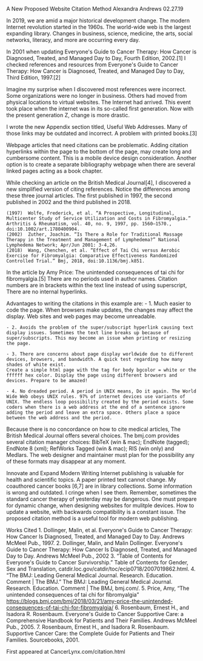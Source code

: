 
A New Proposed Website Citation Method
Alexandra Andrews
02.27.19

In 2019, we are amid a major historical development change. The modern Internet revolution started in the 1960s. The world-wide web is the largest expanding library. Changes in business, science, medicine, the arts, social networks, literacy, and more are occurring every day.

In 2001 when updating Everyone's Guide to Cancer Therapy: How Cancer is Diagnosed, Treated, and Managed Day to Day, Fourth Edition, 2002.[1] I checked references and resources from Everyone's Guide to Cancer Therapy: How Cancer is Diagnosed, Treated, and Managed Day to Day, Third Edition, 1997.[2]

Imagine my surprise when I discovered most references were incorrect. Some organizations were no longer in business. Others had moved from physical locations to virtual websites. The Internet had arrived. This event took place when the internet was in its so-called first generation. Now with the present generation Z, change is more drastic.

I wrote the new Appendix section titled, Useful Web Addresses. Many of those links may be outdated and incorrect. A problem with printed books.[3]

Webpage articles that need citations can be problematic. Adding citation hyperlinks within the page to the bottom of the page, may create long and cumbersome content. This is a mobile device design consideration. Another option is to create a separate bibliography webpage when there are several linked pages acting as a book chapter.

While checking an article on the British Medical Journal[4], I discovered a new simplified version of citing references. Notice the differences among these three journal articles. The first published in 1997, the second published in 2002 and the third published in 2018.

    (1997)  Wolfe, Frederick, et al. “A Prospective, Longitudinal, Multicenter Study of Service Utilization and Costs in Fibromyalgia.” Arthritis & Rheumatism, vol. 40, no. 9, 1997, pp. 1560–1570., doi:10.1002/art.1780400904.
    (2002)  Zuther, Joachim. “Is There a Role for Traditional Massage Therapy in the Treatment and Management of Lymphedema?” National Lymphedema Network; Apr/Jun 2001: 3-4,26.
    (2018)  Wang, Chenchen, et al. “Effect of Tai Chi versus Aerobic Exercise for Fibromyalgia: Comparative Effectiveness Randomized Controlled Trial.” Bmj, 2018, doi:10.1136/bmj.k851.

In the article by Amy Price: The unintended consequences of tai chi for fibromyalgia.[5]
    There are no periods used in author names.
    Citation numbers are in brackets within the text line instead of using superscript,
    There are no internal hyperlinks.

Advantages to writing the citations in this example are:
    - 1. Much easier to code the page. When browsers make updates, the changes may affect the display. Web sites and web pages may become unreadable.

    - 2. Avoids the problem of the super/subscript hyperlink causing text display issues. Sometimes the text line breaks up because of super/subscripts. This may become an issue when printing or resizing the page.

    - 3. There are concerns about page display worldwide due to different devices, browsers, and bandwidth. A quick test regarding how many shades of white exist.
    Create a simple html page with the tag for body bgcolor = white or the ffffff hex color. Display the page using different browsers and devices. Prepare to be amazed!

    - 4. No dreaded period. A period in UNIX means, Do it again. The World Wide Web obeys UNIX rules. 97% of internet devices use variants of UNIX. The endless loop possibility created by the period exists. Some coders when there is a web address at the end of a sentence ignore adding the period and leave an extra space. Others place a space between the web address and the period.

Because there is no concordance on how to cite medical articles, The British Medical Journal offers several choices. The bmj.com provides several  citation manager choices: BibTeX (win & mac); EndNote (tagged); EndNote 8 (xml); RefWorks Tagged (win & mac); RIS (win only) and Medlars. The web designer and maintainer must plan for the possibility any of these formats may disappear at any moment.

Innovate and Expand Modern Writing
Internet publishing is valuable for health and scientific topics. A paper printed text cannot change. My coauthored cancer books [6,7] are in library collections. Some information is wrong and outdated. I cringe when I see them. Remember, sometimes the standard cancer therapy of yesterday may be dangerous. One must prepare for dynamic change, when designing websites for mulitple devices. How to update a website, with backwards compatibility is a constant issue. The proposed citation method is a useful tool for modern web publishing.

Works Cited
    1. Dollinger, Malin, et al. Everyone's Guide to Cancer Therapy: How Cancer Is Diagnosed, Treated, and Managed Day to Day. Andrews McMeel Pub., 1997.
    2. Dollinger, Malin, and Malin Dollinger. Everyone's Guide to Cancer Therapy: How Cancer Is Diagnosed, Treated, and Managed Day to Day. Andrews McMeel Pub., 2002
    3. “Table of Contents for Everyone's Guide to Cancer Survivorship.” Table of Contents for Gender, Sex and Translation, catdir.loc.gov/catdir/toc/ecip0718/2007019862.html.
    4. “The BMJ: Leading General Medical Journal. Research. Education. Comment | The BMJ.” The BMJ: Leading General Medical Journal. Research. Education. Comment | The BMJ, bmj.com/.
    5. Price, Amy, “The unintended consequences of tai chi for fibromyalgia” https://blogs.bmj.com/bmj/2018/03/21/amy-price-the-unintended-consequences-of-tai-chi-for-fibromyalgia/
    6. Rosenbaum, Ernest H., and Isadora R. Rosenbaum. Everyone's Guide to Cancer Supportive Care: a Comprehensive Handbook for Patients and Their Families. Andrews McMeel Pub., 2005.
    7. Rosenbaum, Ernest H., and Isadora R. Rosenbaum. Supportive Cancer Care: the Complete Guide for Patients and Their Families. Sourcebooks, 2001.

First appeared at CancerLynx.com/citation.html 
